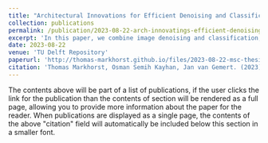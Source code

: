 ```yaml
---
title: "Architectural Innovations for Efficient Denoising and Classification: A Manual vs. Neural Architecture Search Comparison"
collection: publications
permalink: /publication/2023-08-22-arch-innovatings-efficient-denoising
excerpt: 'In this paper, we combine image denoising and classification, aiming to enhance human perception of noisy images captured by edge devices, like security cameras. Since edge devices have little computational power, we also optimize for efficiency by proposing a novel architecture that integrates the two tasks. Additionally, we alter a Neural Architecture Search (NAS) method, which searches for classifiers, to search for the integrated model while optimizing for a target latency, classification accuracy, and denoising performance. Our NAS architectures outperform our manually designed alternatives in both denoising and classification, offering a significant improvement to human perception. Moreover, our approach empowers users to construct architectures tailored to domains like medical imaging, surveillance systems, and industrial inspections.'
date: 2023-08-22
venue: 'TU Delft Repository'
paperurl: 'http://thomas-markhorst.github.io/files/2023-08-22-msc-thesis.pdf'
citation: 'Thomas Markhorst, Osman Semih Kayhan, Jan van Gemert. (2023). &quot; Architectural Innovations for Efficient Denoising and Classification: A Manual vs. Neural Architecture Search Comparison.&quot; <i>TU Delft Repository</i>.'
---
```


The contents above will be part of a list of publications, if the user clicks the link for the publication than the contents of section will be rendered as a full page, allowing you to provide more information about the paper for the reader. When publications are displayed as a single page, the contents of the above "citation" field will automatically be included below this section in a smaller font.
